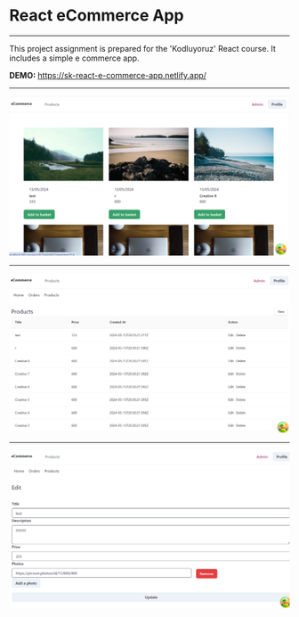 # React eCommerce App

---

This project assignment is prepared for the 'Kodluyoruz' React course. It includes a simple e commerce app.

**DEMO:** https://sk-react-e-commerce-app.netlify.app/

---

![preview](preview.png)

---

![preview](preview2.png)

---

![preview](preview3.png)
